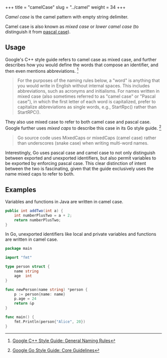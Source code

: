 +++
title = "camelCase"
slug = "../camel"
weight = 34
+++

_Camel case_ is the camel pattern with empty string delimiter.

Camel case is also known as _mixed case_ or _lower camel case_ (to distinguish it from [pascal case](../pascal)).

## Usage

Google's C++ style guide refers to camel case as mixed case, and further describes how you would define the words that compose an identifier, and then even mentions abbreviations. [^1]

> For the purposes of the naming rules below, a "word" is anything that you would write in English without internal spaces. This includes abbreviations, such as acronyms and initialisms. For names written in mixed case (also sometimes referred to as "camel case" or "Pascal case"), in which the first letter of each word is capitalized, prefer to capitalize abbreviations as single words, e.g., StartRpc() rather than StartRPC().

They also use mixed case to refer to both camel case and pascal case.  Google further uses _mixed caps_ to describe this case in its Go style guide. [^2]

> Go source code uses MixedCaps or mixedCaps (camel case) rather than underscores (snake case) when writing multi-word names.

Interestingly, Go uses pascal case and camel case to not only distinguish between exported and unexported identifiers, but also permit variables to be exported by enforcing pascal case.  This clear distinction of intent between the two is fascinating, given that the guide exclusively uses the name mixed caps to refer to both.

[^1]: [Google C++ Style Guide: General Naming Rules](https://google.github.io/styleguide/cppguide.html#General_Naming_Rules)
[^2]: [Google Go Style Guide: Core Guidelines](https://google.github.io/styleguide/go/guide#mixedcaps)

## Examples

Variables and functions in Java are written in camel case.

```java {filename="Java"}
public int addTwo(int a) {
    int numberPlusTwo = a + 2;
    return numberPlusTwo;
}
```

In Go, unexported identifiers like local and private variables and functions are written in camel case.
```go {filename="Go"}
package main

import "fmt"

type person struct {
    name string
    age  int
}

func newPerson(name string) *person {
    p := person{name: name}
    p.age = 24
    return &p
}

func main() {
    fmt.Println(person{"Alice", 20})
}
```
